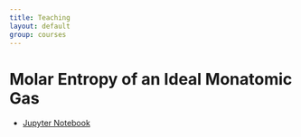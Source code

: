 ```yaml
---
title: Teaching
layout: default
group: courses
---
```


# Molar Entropy of an Ideal Monatomic Gas


- [Jupyter Notebook](entropy.ipynb)

